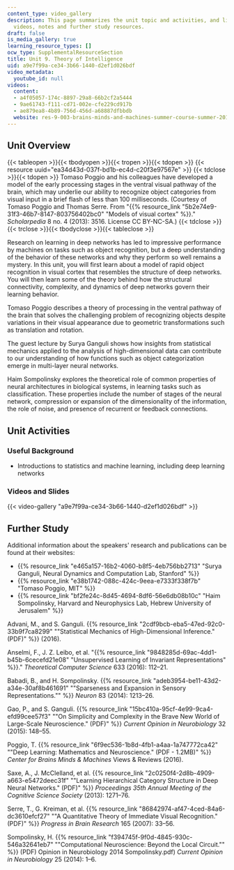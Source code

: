```yaml
---
content_type: video_gallery
description: This page summarizes the unit topic and activities, and links to lecture
  videos, notes and further study resources.
draft: false
is_media_gallery: true
learning_resource_types: []
ocw_type: SupplementalResourceSection
title: Unit 9. Theory of Intelligence
uid: a9e7f99a-ce34-3b66-1440-d2ef1d026bdf
video_metadata:
  youtube_id: null
videos:
  content:
  - a4f05057-174c-8897-29a8-66b2cf2a5444
  - 9ae61743-f111-cd71-002e-cfe229cd917b
  - ae879ea8-4b89-756d-456d-a68887dfbbdb
  website: res-9-003-brains-minds-and-machines-summer-course-summer-2015
---
```

## Unit Overview

{{< tableopen >}}{{< tbodyopen >}}{{< tropen >}}{{< tdopen >}}
{{< resource uuid="ea34d43d-037f-bd1b-ec4d-c20f3e97567e" >}}
{{< tdclose >}}{{< tdopen >}}
Tomaso Poggio and his colleagues have developed a model of the early processing stages in the ventral visual pathway of the brain, which may underlie our ability to recognize object categories from visual input in a brief flash of less than 100 milliseconds. (Courtesy of Tomaso Poggio and Thomas Serre. From "{{% resource_link "5b2e74e9-31f3-46b7-8147-803756402bc0" "Models of visual cortex" %}}." *Scholarpedia* 8 no. 4 (2013): 3516. License CC BY-NC-SA.)
{{< tdclose >}}{{< trclose >}}{{< tbodyclose >}}{{< tableclose >}}

Research on learning in deep networks has led to impressive performance by machines on tasks such as object recognition, but a deep understanding of the behavior of these networks and why they perform so well remains a mystery. In this unit, you will first learn about a model of rapid object recognition in visual cortex that resembles the structure of deep networks. You will then learn some of the theory behind how the structural connectivity, complexity, and dynamics of deep networks govern their learning behavior.

Tomaso Poggio describes a theory of processing in the ventral pathway of the brain that solves the challenging problem of recognizing objects despite variations in their visual appearance due to geometric transformations such as translation and rotation.

The guest lecture by Surya Ganguli shows how insights from statistical mechanics applied to the analysis of high-dimensional data can contribute to our understanding of how functions such as object categorization emerge in multi-layer neural networks.

Haim Sompolinsky explores the theoretical role of common properties of neural architectures in biological systems, in learning tasks such as classification. These properties include the number of stages of the neural network, compression or expansion of the dimensionality of the information, the role of noise, and presence of recurrent or feedback connections.

## Unit Activities

### Useful Background

- Introductions to statistics and machine learning, including deep learning networks

### Videos and Slides

{{< video-gallery "a9e7f99a-ce34-3b66-1440-d2ef1d026bdf" >}}

## Further Study

Additional information about the speakers' research and publications can be found at their websites:

- {{% resource_link "e465a157-16b2-4060-b8f5-4eb756bb2713" "Surya Ganguli, Neural Dynamics and Computation Lab, Stanford" %}}
- {{% resource_link "e38b1742-088c-424c-9eea-e7333f338f7b" "Tomaso Poggio, MIT" %}}
- {{% resource_link "bf2fe24c-8d45-4694-8df6-56e6db08b10c" "Haim Sompolinsky, Harvard and Neurophysics Lab, Hebrew University of Jerusalem" %}}

Advani, M., and S. Ganguli. {{% resource_link "2cdf9bcb-eba5-47ed-92c0-33b9f7ca8299" "\"Statistical Mechanics of High-Dimensional Inference.\" (PDF)" %}} (2016).

Anselmi, F., J. Z. Leibo, et al. "{{% resource_link "9848285d-69ac-4dd1-b45b-6cecefd21e08" "Unsupervised Learning of Invariant Representations" %}}." *Theoretical Computer Science* 633 (2016): 112–21.

Babadi, B., and H. Sompolinsky. {{% resource_link "adeb3954-be11-43d2-a34e-30af8b461691" "\"Sparseness and Expansion in Sensory Representations.\"" %}} *Neuron* 83 (2014): 1213–26.

Gao, P., and S. Ganguli. {{% resource_link "15bc410a-95cf-4e99-9ca4-efd99cee57f3" "\"On Simplicity and Complexity in the Brave New World of Large-Scale Neuroscience.\" (PDF)" %}} *Current Opinion in Neurobiology* 32 (2015): 148–55.

Poggio, T. {{% resource_link "6f9ec536-1b8d-4fb1-a4aa-1a747772ca42" "\"Deep Learning: Mathematics and Neuroscience.\" (PDF - 1.2MB)" %}} *Center for Brains Minds & Machines* Views & Reviews (2016).

Saxe, A., J. McClelland, et al. {{% resource_link "2c0250f4-2d8b-4909-a663-e5472deec31f" "\"Learning Hierarchical Category Structure in Deep Neural Networks.\" (PDF)" %}} *Proceedings 35th Annual Meeting of the Cognitive Science Society* (2013): 1271–76.

Serre, T., G. Kreiman, et al. {{% resource_link "86842974-af47-4ced-84a6-dc3610efcf27" "\"A Quantitative Theory of Immediate Visual Recognition.\" (PDF)" %}} *Progress in Brain Research* 165 (2007): 33–56.

Sompolinsky, H. {{% resource_link "f394745f-9f0d-4845-930c-546a32641eb7" "\"Computational Neuroscience: Beyond the Local Circuit.\"" %}} (PDF) Opinion in Neurobiology 2014 Sompolinsky.pdf) *Current Opinion in Neurobiology* 25 (2014): 1–6.